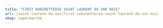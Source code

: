 ```yaml
---
title: "FIRST ROBINETTERIE SAINT LAURENT DU VAR NICE"
url: /saint-laurent-du-var/first-robinetterie-saint-laurent-du-var-nice/
shop: supermarché
---
```

